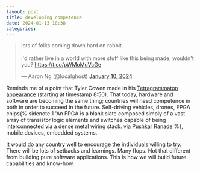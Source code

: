 ```yaml
---
layout: post
title: developing competence
date: 2024-01-13 18:38
categories:
---
```

<blockquote class="twitter-tweet"><p lang="en" dir="ltr">lots of folks coming down hard on rabbit.<br><br>i&#39;d rather live in a world with more stuff like this being made, wouldn&#39;t you? <a href="https://t.co/pWMoMuVcGe">https://t.co/pWMoMuVcGe</a></p>&mdash; Aaron Ng (@localghost) <a href="https://twitter.com/localghost/status/1745153927690223841?ref_src=twsrc%5Etfw">January 10, 2024</a></blockquote>

Reminds me of a point that Tyler Cowen made in his [Tetragrammaton appearance](https://pca.st/5yk8fc5l) (starting at timestamp 8:50). That today, hardware and software are becoming the same thing; countries will need competence in both in order to succeed in the future. Self-driving vehicles, drones, FPGA chips{% sidenote 1 'An FPGA is a blank slate composed simply of a vast array of transistor logic elements and switches capable of being interconnected via a dense metal wiring stack. via [Pushkar Ranade](https://medium.com/@magicsilicon?source=post_page-----a899d343644--------------------------------)'%}, mobile devices, embedded systems.

It would do any country well to encourage the individuals willing to try. There will be lots of setbacks and learnings. Many flops. Not that different from building pure software applications. This is how we will build future capabilities and know-how.
